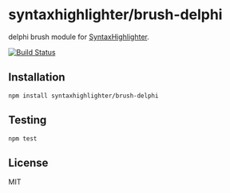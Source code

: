 # syntaxhighlighter/brush-delphi

delphi brush module for [SyntaxHighlighter](https://github.com/syntaxhighlighter).

[![Build Status](https://travis-ci.org/alexgorbatchev/brush-delphi.svg)](https://travis-ci.org/alexgorbatchev/brush-delphi)

## Installation

    npm install syntaxhighlighter/brush-delphi

## Testing

    npm test

## License

MIT

